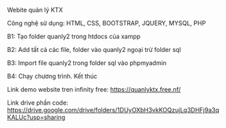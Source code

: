 Webite quản lý KTX

Công nghệ sử dụng: HTML, CSS, BOOTSTRAP, JQUERY, MYSQL, PHP

B1: Tạo folder quanly2 trong htdocs của xampp

B2: Add tất cả các file, folder vào quanly2 ngoại trừ folder sql

B3: Import file quanly2 trong folder sql vào phpmyadmin

B4: Chạy chương trình. Kết thúc

Link demo website tren infinity free: https://quanlyktx.free.nf/

Link drive phần code: https://drive.google.com/drive/folders/1DUyOXbH3vkKOQzujLq3DHFj9a3qKALUc?usp=sharing
